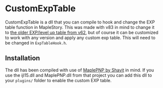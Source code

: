 # CustomExpTable

CustomExpTable is a dll that you can compile to hook and change the EXP table function in MapleStory. This was made with v83 in mind to change it to [the older EXP/level up table from v62](http://wayback.hidden-street.net/exptable.php), but of course it can be customized to work with any version and apply any custom exp table. This will need to be changed in `ExpTableHook.h`.

## Installation

The dll has been compiled with use of [MaplePNP by Shavit](https://github.com/shavitush/MaplePnP) in mind. If you use the ijl15.dll and MaplePNP.dll from that project you can add this dll to your `plugins/` folder to enable the custom EXP table.